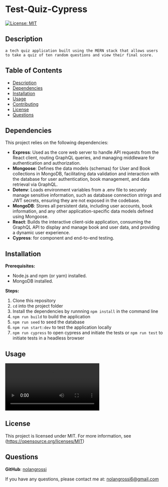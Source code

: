 # Test-Quiz-Cypress

  [![License: MIT](https://img.shields.io/badge/License-MIT-blue.svg)](https://opensource.org/licenses/MIT)

## Description

    a tech quiz application built using the MERN stack that allows users to take a quiz of ten random questions and view their final score.

## Table of Contents

* [Description](#description)
* [Dependencies](#dependencies)
* [Installation](#installation)
* [Usage](#usage)
* [Contributing](#contributing)
* [License](#license)
* [Questions](#questions)

## Dependencies

  This project relies on the following dependencies:

* **Express**: Used as the core web server to handle API requests from the React client, routing GraphQL queries, and managing middleware for authentication and authorization.
* **Mongoose**: Defines the data models (schemas) for User and Book collections in MongoDB, facilitating data validation and interaction with the database for user authentication, book management, and data retrieval via GraphQL.
* **Dotenv**: Loads environment variables from a .env file to securely manage sensitive information, such as database connection strings and JWT secrets, ensuring they are not exposed in the codebase.
* **MongoDB**: Stores all persistent data, including user accounts, book information, and any other application-specific data models defined using Mongoose.
* **React**: Builds the interactive client-side application, consuming the GraphQL API to display and manage book and user data, and providing a dynamic user experience.
* **Cypress**: for component and end-to-end testing.

## Installation

**Prerequisites:**

* Node.js and npm (or yarn) installed.
* MongoDB installed.

**Steps:**

1. Clone this repository
2. `cd` into the project folder
3. Install the dependencies by runnning `npm install` in the command line
4. `npm run build` to build the application
5. `npm run seed` to seed the database
6. `npm run start:dev` to test the application locally
7. `npm run cypress` to open cypress and initiate the tests or `npm run test` to initiate tests in a headless browser

## Usage

<video src="./Assets/Test_Quiz_Walkthrough.mp4" controls></video>


## License

  This project is licensed under MIT. For more information, see (<https://opensource.org/licenses/MIT>)

## Questions

  **GitHub**: [nolangrossi](https://github.com/nolangrossi)

  If you have any questions, please contact me at: <nolangrossi6@gmail.com>
